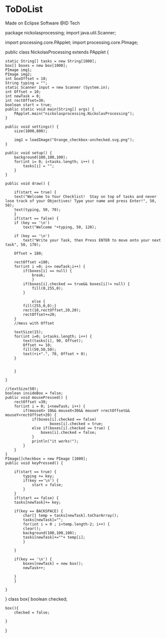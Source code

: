 # ToDoList
Made on Eclipse Software @ID Tech

package nickolasprocessing;
import java.util.Scanner;

import processing.core.PApplet;
import processing.core.PImage;


public class NickolasProcessing extends PApplet {
	
	static String[] tasks = new String[1000];
	box[] boxes = new box[1000];
	PImage img1;
	PImage img2;
	int boxOffset = 10;
	String typing = "";
	static Scanner input = new Scanner (System.in);
	int Offset = 10;
	int newTask = 0;
	int rectOffset=30;
	boolean start = true;
	public static void main(String[] args) {
		PApplet.main("nickolasprocessing.NickolasProcessing");
	}
	
	public void settings() {
		size(1000,800);
		
		img1 = loadImage("Orange_checkbox-unchecked.svg.png");
	}
	
	public void setup() {
		background(100,100,100);
		for(int i= 0; i<tasks.length; i++) {
			tasks[i] = "";
		}
	}

	public void draw() {
		
		if(start == true) {
		text("Welcome to Your Checklist!  Stay on top of tasks and never lose track of your Objectives! Type your name and press Enter!", 50, 50);
		text(typing, 50, 70);
		}
		if(start == false) {
		if (key == '\n')
			text("Welcome "+typing, 50, 120);
		
		if (key == '\n')
			text("Write your Task, then Press ENTER to move onto your next task", 50, 170);
		
		Offset = 180;
		
		rectOffset =180;
		for(int i =0; i<= newTask;i++) {
			if(boxes[i] == null) {
				break;
				}
			if(boxes[i].checked == true&& boxes[i]!= null) {
				fill(0,255,0);
			}
			
				else {
			fill(255,0,0);}
			rect(10,rectOffset,20,20);
			rectOffset+=20;
		}
		//mess with Offset
		
		textSize(15);
		for(int i=0; i<tasks.length; i++) {
			text(tasks[i], 90, Offset);
			Offset += 10;
			fill(50,50,50);
			text(+i+".", 70, Offset + 0);
		}
		
	
		}
		
	}
	
	//textSize(50);
	boolean insideBox = false;
	public void mousePressed() {
		rectOffset =30;
		for(int i = 0; i<newTask; i++) {
			if(mouseX> 10&& mouseX<30&& mouseY >rectOffset&& mouseY<rectOffset+20) {
				if(boxes[i].checked == false)
						boxes[i].checked = true;
				else if(boxes[i].checked == true) {
					boxes[i].checked = false;
				}
				println("it works!");
			}
		}
	}
	PImage[]checkbox = new PImage [1000];
	public void keyPressed() {
		
		if(start == true) {
			typing += key;
			if(key =='\n') {
				start = false;
			}
		}
		if(start == false) {
		tasks[newTask]+= key;
		
		if(key == BACKSPACE) {
			char[] temp = tasks[newTask].toCharArray();
			tasks[newTask]="";
			for(int i = 0 ; i<temp.length-2; i++) {
			clear();
			background(100,100,100);
			tasks[newTask]+=""+ temp[i];
			}
			
		}
		
		if(key == '\n') {
			boxes[newTask] = new box();
			newTask++;
			
		}
		}
			
	}
}
class box{
	boolean checked;

	box(){
		checked = false;
		
	}
}
